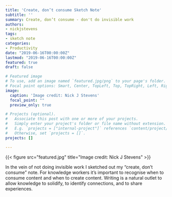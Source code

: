 ```yaml
---
title: 'Create, don’t consume Sketch Note'
subtitle: ''
summary: Create, don’t consume - don't do invisible work
authors:
- nickjstevens
tags:
- sketch note
categories:
- Productivity
date: "2019-06-16T00:00:00Z"
lastmod: "2019-06-16T00:00:00Z"
featured: true
draft: false

# Featured image
# To use, add an image named `featured.jpg/png` to your page's folder.
# Focal point options: Smart, Center, TopLeft, Top, TopRight, Left, Right, BottomLeft, Bottom, BottomRight
image:
  caption: 'Image credit: Nick J Stevens'
  focal_point: ""
  preview_only: true

# Projects (optional).
#   Associate this post with one or more of your projects.
#   Simply enter your project's folder or file name without extension.
#   E.g. `projects = ["internal-project"]` references `content/project/deep-learning/index.md`.
#   Otherwise, set `projects = []`.
projects: []

---
```


{{< figure src="featured.jpg" title="Image credit: Nick J Stevens" >}}

In the vein of not doing invisible work I sketched out my “create, don’t consume” note. For knowledge workers it’s important to recognise when to consume content and when to create content. Writing is a natural outlet to allow knowledge to solidify, to identify connections, and to share experiences.

